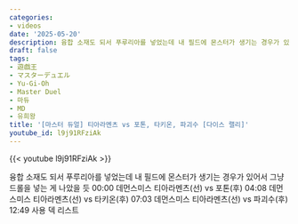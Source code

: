 ```yaml
---
categories:
- videos
date: '2025-05-20'
description: 융합 소재도 되서 푸루리아를 넣었는데 내 필드에 몬스터가 생기는 경우가 있어서 그냥 드롤을 넣는 게 나았을 듯
draft: false
tags:
- 遊戯王
- マスターデュエル
- Yu-Gi-Oh
- Master Duel
- 마듀
- MD
- 유희왕
title: '[마스터 듀얼] 티아라멘츠 vs 포톤, 타키온, 파괴수 [다이스 랠리]'
youtube_id: l9j91RFziAk
---
```



{{< youtube l9j91RFziAk >}}

융합 소재도 되서 푸루리아를 넣었는데 내 필드에 몬스터가 생기는 경우가 있어서 그냥 드롤을 넣는 게 나았을 듯
00:00 데먼스미스 티아라멘츠(선) vs 포톤(후)
04:08 데먼스미스 티아라멘츠(선) vs 타키온(후)
07:03 데먼스미스 티아라멘츠(선) vs 파괴수(후)
12:49 사용 덱 리스트